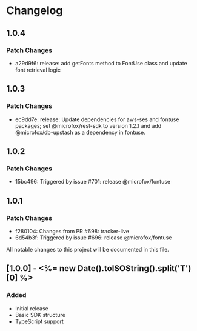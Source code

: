 # Changelog

## 1.0.4

### Patch Changes

- a29d9f6: release: add getFonts method to FontUse class and update font retrieval logic

## 1.0.3

### Patch Changes

- ec9dd7e: release: Update dependencies for aws-ses and fontuse packages; set @microfox/rest-sdk to version 1.2.1 and add @microfox/db-upstash as a dependency in fontuse.

## 1.0.2

### Patch Changes

- 15bc496: Triggered by issue #701: release @microfox/fontuse

## 1.0.1

### Patch Changes

- f280104: Changes from PR #698: tracker-live
- 6d54b3f: Triggered by issue #696: release @microfox/fontuse

All notable changes to this project will be documented in this file.

## [1.0.0] - <%= new Date().toISOString().split('T')[0] %>

### Added

- Initial release
- Basic SDK structure
- TypeScript support

<!-- Add your changes here using this format:

## [1.1.0] - YYYY-MM-DD

### Added
- New feature

### Changed
- Updated feature

### Fixed
- Bug fix

### Removed
- Deprecated feature
-->
